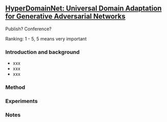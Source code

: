 ## [HyperDomainNet: Universal Domain Adaptation for Generative Adversarial Networks](https://arxiv.org/abs/2210.08884)
Publish? Conference?

Ranking: 1 - 5, 5 means very important
### Introduction and background
- xxx
- xxx
- xxx

### Method

### Experiments

### Notes
